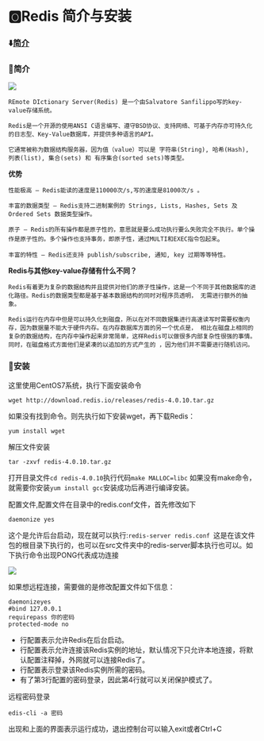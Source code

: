 # :o2:Redis 简介与安装

<b id="t"></b>

### :arrow_down:[简介](#a1)

<p id="a1"></p>

### :crystal_ball:简介

![](https://www.runoob.com/wp-content/uploads/2014/11/redis.gif)

`REmote DIctionary Server(Redis) 是一个由Salvatore Sanfilippo写的key-value存储系统。`

`Redis是一个开源的使用ANSI C语言编写、遵守BSD协议、支持网络、可基于内存亦可持久化的日志型、Key-Value数据库，并提供多种语言的API。`

`它通常被称为数据结构服务器，因为值（value）可以是 字符串(String), 哈希(Hash), 列表(list), 集合(sets) 和 有序集合(sorted sets)等类型。`

**优势**

`性能极高 – Redis能读的速度是110000次/s,写的速度是81000次/s 。`

`丰富的数据类型 – Redis支持二进制案例的 Strings, Lists, Hashes, Sets 及 Ordered Sets 数据类型操作。`

`原子 – Redis的所有操作都是原子性的，意思就是要么成功执行要么失败完全不执行。单个操作是原子性的。多个操作也支持事务，即原子性，通过MULTI和EXEC指令包起来`。

`丰富的特性 – Redis还支持 publish/subscribe, 通知, key 过期等等特性。`


**Redis与其他key-value存储有什么不同？**

`Redis有着更为复杂的数据结构并且提供对他们的原子性操作，这是一个不同于其他数据库的进化路径。Redis的数据类型都是基于基本数据结构的同时对程序员透明，
无需进行额外的抽象。`

`Redis运行在内存中但是可以持久化到磁盘，所以在对不同数据集进行高速读写时需要权衡内存，因为数据量不能大于硬件内存。在内存数据库方面的另一个优点是，
相比在磁盘上相同的复杂的数据结构，在内存中操作起来非常简单，这样Redis可以做很多内部复杂性很强的事情。同时，在磁盘格式方面他们是紧凑的以追加的方式产生的
，因为他们并不需要进行随机访问。`

### :crystal_ball:安装

这里使用CentOS7系统，执行下面安装命令

`wget http://download.redis.io/releases/redis-4.0.10.tar.gz`

如果没有找到命令。则先执行如下安装wget，再下载Redis：

`yum install wget`

解压文件安装

`tar -zxvf redis-4.0.10.tar.gz`

打开目录文件`cd redis-4.0.10`执行代码`make MALLOC=libc` 如果没有make命令，就需要你安装`yum install gcc`安装成功后再进行编译安装。

配置文件,配置文件在目录中的redis.conf文件，首先修改如下

```
daemonize yes
```

这个是允许后台启动，现在就可以执行:`redis-server redis.conf `这是在该文件包的根目录下执行的，也可以在src文件夹中的redis-server脚本执行也可以。如
下执行命令出现PONG代表成功连接

![](https://github.com/Lumnca/Redis/blob/master/%E5%9B%BE%E7%89%87/QREMOEOCSTNGTR0J%7BB6%60W76.png)

如果想远程连接，需要做的是修改配置文件如下信息：

```
daemonizeyes
#bind 127.0.0.1
requirepass 你的密码
protected-mode no
```

* 行配置表示允许Redis在后台启动。
* 行配置表示允许连接该Redis实例的地址，默认情况下只允许本地连接，将默认配置注释掉，外网就可以连接Redis了。
* 行配置表示登录该Redis实例所需的密码。
* 有了第3行配置的密码登录，因此第4行就可以关闭保护模式了。

远程密码登录

`edis-cli -a 密码`

出现和上面的界面表示运行成功，退出控制台可以输入exit或者Ctrl+C
